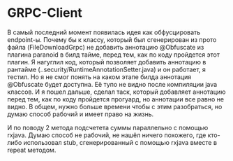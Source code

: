 # GRPC-Client

В самый последний момент появилась идея как обфусцировать endpoint-ы.
Почему бы к классу, который был сгенерирован из прото файла (FileDownloadGrpc) не добавить аннотацию @Obfuscate
из плагина paranoid в билд тайме, перед тем, как по коду пройдется этот плагин. Я нагуглил код, который позволяет добавить аннотацию в рантайме (..security/RuntimeAnnotationSetter.java) и он работает, я тестил. Но я не смог понять на каком этапе билда аннотация @Obfuscate будет доступна. Её тупо не видно после компиляции java классов. И я пошел дальше, сделал таск, который добавляет аннотацию перед тем, как по коду пройдется прогуард, но аннотации все равно не видно. В общем, нужно больше времени чтобы с этим разобраться, но думаю способ рабочий и имеет право на жизнь.

И по поводу 2 метода подсчетета суммы параллельно с помощью rxjava. Думаю способ не рабочий, не нашёл ничего похожего, где кто-либо использовал stub, сгенерированный с помощью rxjava вместе в repeat методом.
